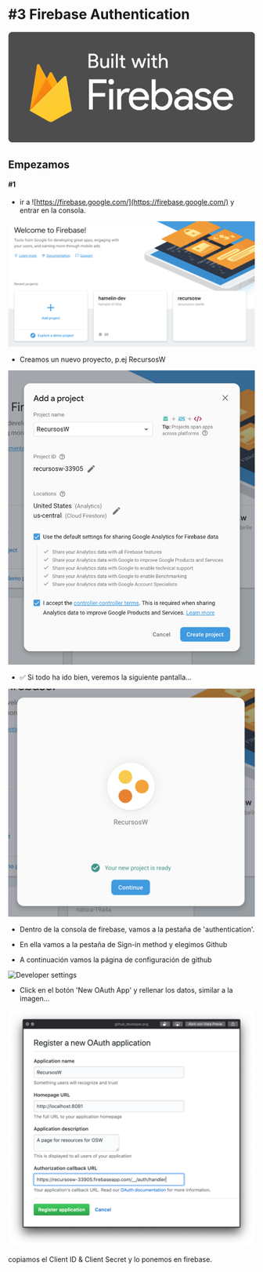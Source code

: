 # #3 Firebase Authentication

![firebase](./assets/img/firebase.png)

## Empezamos
#### #1
- ir a ![https://firebase.google.com/](https://firebase.google.com/) y entrar en la consola.

![firebase_console](./assets/img/firebase_console.png)

- Creamos un nuevo proyecto, p.ej RecursosW

![firebase_name](./assets/img/firebase_name.png)

- ✅ Si todo ha ido bien, veremos la siguiente pantalla...

![firebase_done](./assets/img/firebase_done.png)

- Dentro de la consola de firebase, vamos a la pestaña de 'authentication'.

- En ella vamos a la pestaña de Sign-in method y elegimos Github

- A continuación vamos la página de configuración de github
  
![Developer settings](https://github.com/settings/developers)

- Click en el botón 'New OAuth App' y rellenar los datos, similar a la imagen...

![github_developer](./assets/img/github_developer.png)

copiamos el Client ID & Client Secret y lo ponemos en firebase.

